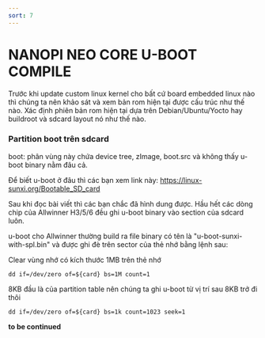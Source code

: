 ```yaml
---
sort: 7
---
```


# NANOPI NEO CORE U-BOOT COMPILE

Trước khi update custom linux kernel cho bất cứ board embedded linux nào thì chúng ta nên
khảo sát và xem bản rom hiện tại được cấu trúc như thế nào. Xác định phiên bản rom hiện tại
dựa trên Debian/Ubuntu/Yocto hay buildroot và sdcard layout nó như thế nào.


### Partition boot trên sdcard

boot: phân vùng này chứa device tree, zImage, boot.src và không thấy u-boot binary nằm đâu cả.

Để biết u-boot ở đâu thì các bạn xem link này: https://linux-sunxi.org/Bootable_SD_card

Sau khi đọc bài viết thì các bạn chắc đã hình dung được. Hầu hết các dòng chip của Allwinner H3/5/6 đều ghi u-boot binary vào section của sdcard
luôn.

u-boot cho Allwinner thường build ra file binary có tên là "u-boot-sunxi-with-spl.bin" và được ghi đè trên sector của thẻ nhớ bằng lệnh sau:


Clear vùng nhớ có kích thước 1MB trên thẻ nhớ
```shell
dd if=/dev/zero of=${card} bs=1M count=1
```

8KB đầu là của partition table nên chúng ta ghi u-boot từ vị trí sau 8KB trở đi thôi
```shell
dd if=/dev/zero of=${card} bs=1k count=1023 seek=1
```

**to be continued**
